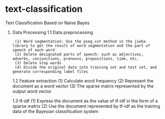# text-classification
Text Classification Based on Naive Bayes 

1. Data Processing
	1.1 Data preprocessing
	
		(1) Word segmentation: Use the pseg.cut method in the jieba library to get the result of word segmentation and the part of speech of each word
		(2) Delete designated parts of speech: such as adjectives, adverbs, conjunctions, pronouns, prepositions, time, etc.
		(3) Delete stop words
		(4) Divide the original data into training set and test set, and generate corresponding label files
		
	1.2 Feature extraction
		(1) Calculate word frequency
		(2) Represent the document as a word vector
		(3) The sparse matrix represented by the output word vector
	
	1.3 tf-idf
		(1) Express the document as the value of tf-idf in the form of a sparse matrix
		(2) Use the document represented by tf-idf as the training data of the Bayesian classification system
		
	

